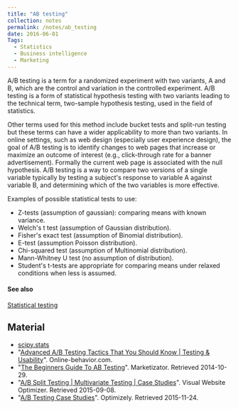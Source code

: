 ```yaml
---
title: "AB testing"
collection: notes
permalink: /notes/ab_testing
date: 2016-06-01
Tags:
  - Statistics
  - Business intelligence
  - Marketing
---
```


A/B testing is a term for a randomized experiment with two variants, A and B, which are the control and variation in the controlled experiment. A/B testing is a form of statistical hypothesis testing with two variants leading to the technical term, two-sample hypothesis testing, used in the field of statistics. 

Other terms used for this method include bucket tests and split-run testing but these terms can have a wider applicability to more than two variants. In online settings, such as web design (especially user experience design), the goal of A/B testing is to identify changes to web pages that increase or maximize an outcome of interest (e.g., click-through rate for a banner advertisement). Formally the current web page is associated with the null hypothesis. A/B testing is a way to compare two versions of a single variable typically by testing a subject's response to variable A against variable B, and determining which of the two variables is more effective.

Examples of possible statistical tests to use:
* Z-tests (assumption of gaussian): comparing means with known variance.
* Welch's t test (assumption of Gaussian distribution).
* Fisher's exact test (assumption of Binomial distribution).
* E-test (assumption Poisson distribution).
* Chi-squared test (assumption of Multinomial distribution).
* Mann-Whitney U test (no assumption of distribution).
* Student's t-tests are appropriate for comparing means under relaxed conditions when less is assumed.


#### See also
[Statistical testing](/notes/statistical_testing)


## Material
* [scipy.stats](http://docs.scipy.org/doc/scipy/reference/stats.html)
* "[Advanced A/B Testing Tactics That You Should Know | Testing & Usability](http://online-behavior.com/testing/advanced-ab-testing-tactics-1356)". Online-behavior.com.
* "[The Beginners Guide To AB Testing](http://www.marketizator.com/blog/ab-testing-beginners-guide.html)". Marketizator. Retrieved 2014-10-29.
* "[A/B Split Testing | Multivariate Testing | Case Studies](https://vwo.com/resources/casestudy/)". Visual Website Optimizer. Retrieved 2015-09-08.
* "[A/B Testing Case Studies](https://www.optimizely.com/case-studies/)". Optimizely. Retrieved 2015-11-24.






